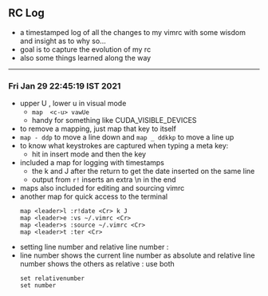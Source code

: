 ## RC Log 

- a timestamped log of all the changes to my vimrc with some wisdom and insight as to why so...
- goal is to capture the evolution of my rc 
- also some things learned along the way

---
### Fri Jan 29 22:45:19 IST 2021

 - upper U , lower u in visual mode
    - `map  <c-u> vawUe`
    - handy for something like CUDA_VISIBLE_DEVICES
 - to remove a mapping, just map that key to itself
 - `map - ddp` to move a line down and `map _ ddkkp` to move a line up
 - to know what keystrokes are captured when typing a meta key: 
    - hit <c-v> in insert mode and then the key
 - included a map for logging with timestamps
    - the k and J after the return to get the date inserted on the same line
    - output from `r!` inserts an extra \n in the end
 - maps also included for editing and sourcing vimrc
 - another map for quick access to the terminal
    ```
    map <leader>l :r!date <Cr> k J
    map <leader>e :vs ~/.vimrc <Cr>
    map <leader>s :source ~/.vimrc <Cr>
    map <leader>t :ter <Cr>
    ```
 - setting line number and relative line number : 
 - line number shows the current line number as absolute and relative line number shows the others as relative : use both 
    ```
    set relativenumber
    set number
    ``` 
